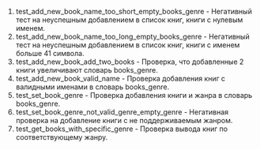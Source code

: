 1. test_add_new_book_name_too_short_empty_books_genre - Негативный тест на неуспешным добавлением в список книг, книги 
с нулевым именем.
2. test_add_new_book_name_too_long_empty_books_genre - Негативный тест на неуспешным добавлением в список книг, книги 
с  именем больше 41 символа.
3. test_add_new_book_add_two_books - Проверка, что добавленные 2 книги увеличивают словарь books_genre.
4. test_add_new_book_valid_name  - Проверка добавления книг с валидными именами в словарь books_genre.
5. test_set_book_genre - Проверка добавления книги и жанра в словарь books_genre.
6. test_set_book_genre_not_valid_genre_empty_genre - Негативная проверка на добавление книги с не поддерживаемым жанром.
7. test_get_books_with_specific_genre - Проверка вывода книг по соответствующему жанру.